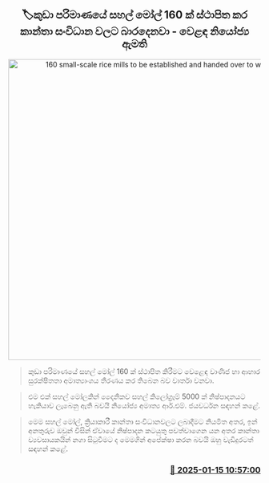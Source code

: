 <p align='center'><b><h2 align='center' title='160 small-scale rice mills to be established and handed over to women's organizations - Deputy Minister of Trade'>🏷කුඩා පරිමාණයේ සහල් මෝල් 160 ක් ස්ථාපිත කර කාන්තා සංවිධාන වලට බාරදෙනවා - වෙළඳ නියෝජ්‍ය ඇමති</h2></b></p>
<p align='center'><img src='https://helakuru.sgp1.cdn.digitaloceanspaces.com/esana/images/lib/rm-jayawrhana.jpg' width='600' alt='160 small-scale rice mills to be established and handed over to women's organizations - Deputy Minister of Trade'></p>

> කුඩා පරිමාණයේ සහල් මෝල් 160 ක් ස්ථාපිත කිරීමට වෙළෙඳ වාණිජ හා ආහාර සුරක්ෂිතතා අමාත්‍යාංශය තීරණය කර තිබෙන බව වාර්තා වනවා.

> එම එක් සහල් මෝලකින් දෛනිකව සහල් කිලෝග්‍රෑම් 5000 ක් නිෂ්පාදනයට හැකියාව ලැබෙනු ඇති බවයි නියෝජ්‍ය අමාත්‍ය ආර්.එම්. ජයවර්ධන සඳහන් කළේ.

> මෙම සහල් මෝල්, ක්‍රියාකාරී කාන්තා සංවිධානවලට ලබාදීමට නියමිත අතර, ඉන් අනතුරුව ඔවුන් විසින් ඒවායේ නිෂ්පාදන කටයුතු පවත්වාගෙන යන අතර කාන්තා ව්‍යවසායකයින් නගා සිටුවීමට ද මෙමගින් අපේක්ෂා කරන බවයි ඔහු වැඩිදුරටත් සඳහන් කළේ.



<h3 align='right'><a href='https://www.helakuru.lk/esana/p/106580/'>📅 2025-01-15 10:57:00</a></h3>
